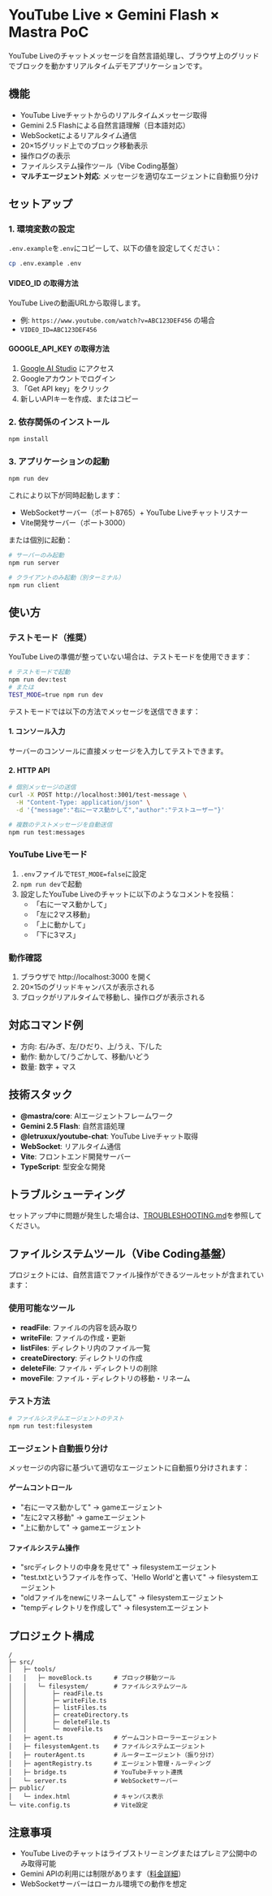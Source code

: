 # YouTube Live × Gemini Flash × Mastra PoC

YouTube Liveのチャットメッセージを自然言語処理し、ブラウザ上のグリッドでブロックを動かすリアルタイムデモアプリケーションです。

## 機能

- YouTube Liveチャットからのリアルタイムメッセージ取得
- Gemini 2.5 Flashによる自然言語理解（日本語対応）
- WebSocketによるリアルタイム通信
- 20×15グリッド上でのブロック移動表示
- 操作ログの表示
- ファイルシステム操作ツール（Vibe Coding基盤）
- **マルチエージェント対応**: メッセージを適切なエージェントに自動振り分け

## セットアップ

### 1. 環境変数の設定

`.env.example`を`.env`にコピーして、以下の値を設定してください：

```bash
cp .env.example .env
```

#### VIDEO_ID の取得方法
YouTube Liveの動画URLから取得します。
- 例: `https://www.youtube.com/watch?v=ABC123DEF456` の場合
- `VIDEO_ID=ABC123DEF456`

#### GOOGLE_API_KEY の取得方法
1. [Google AI Studio](https://aistudio.google.com/app/apikey) にアクセス
2. Googleアカウントでログイン
3. 「Get API key」をクリック
4. 新しいAPIキーを作成、またはコピー

### 2. 依存関係のインストール

```bash
npm install
```

### 3. アプリケーションの起動

```bash
npm run dev
```

これにより以下が同時起動します：
- WebSocketサーバー（ポート8765）+ YouTube Liveチャットリスナー
- Vite開発サーバー（ポート3000）

または個別に起動：
```bash
# サーバーのみ起動
npm run server

# クライアントのみ起動（別ターミナル）
npm run client
```

## 使い方

### テストモード（推奨）

YouTube Liveの準備が整っていない場合は、テストモードを使用できます：

```bash
# テストモードで起動
npm run dev:test
# または
TEST_MODE=true npm run dev
```

テストモードでは以下の方法でメッセージを送信できます：

#### 1. コンソール入力
サーバーのコンソールに直接メッセージを入力してテストできます。

#### 2. HTTP API
```bash
# 個別メッセージの送信
curl -X POST http://localhost:3001/test-message \
  -H "Content-Type: application/json" \
  -d '{"message":"右に一マス動かして","author":"テストユーザー"}'

# 複数のテストメッセージを自動送信
npm run test:messages
```

### YouTube Liveモード

1. `.env`ファイルで`TEST_MODE=false`に設定
2. `npm run dev`で起動
3. 設定したYouTube Liveのチャットに以下のようなコメントを投稿：
   - 「右に一マス動かして」
   - 「左に2マス移動」
   - 「上に動かして」
   - 「下に3マス」

### 動作確認

1. ブラウザで http://localhost:3000 を開く
2. 20×15のグリッドキャンバスが表示される
3. ブロックがリアルタイムで移動し、操作ログが表示される

## 対応コマンド例

- 方向: 右/みぎ、左/ひだり、上/うえ、下/した
- 動作: 動かして/うごかして、移動/いどう
- 数量: 数字 + マス

## 技術スタック

- **@mastra/core**: AIエージェントフレームワーク
- **Gemini 2.5 Flash**: 自然言語処理
- **@letruxux/youtube-chat**: YouTube Liveチャット取得
- **WebSocket**: リアルタイム通信
- **Vite**: フロントエンド開発サーバー
- **TypeScript**: 型安全な開発

## トラブルシューティング

セットアップ中に問題が発生した場合は、[TROUBLESHOOTING.md](./TROUBLESHOOTING.md)を参照してください。

## ファイルシステムツール（Vibe Coding基盤）

プロジェクトには、自然言語でファイル操作ができるツールセットが含まれています：

### 使用可能なツール
- **readFile**: ファイルの内容を読み取り
- **writeFile**: ファイルの作成・更新
- **listFiles**: ディレクトリ内のファイル一覧
- **createDirectory**: ディレクトリの作成
- **deleteFile**: ファイル・ディレクトリの削除
- **moveFile**: ファイル・ディレクトリの移動・リネーム

### テスト方法
```bash
# ファイルシステムエージェントのテスト
npm run test:filesystem
```

### エージェント自動振り分け

メッセージの内容に基づいて適切なエージェントに自動振り分けされます：

#### ゲームコントロール
- "右に一マス動かして" → gameエージェント
- "左に2マス移動" → gameエージェント
- "上に動かして" → gameエージェント

#### ファイルシステム操作
- "srcディレクトリの中身を見せて" → filesystemエージェント
- "test.txtというファイルを作って、'Hello World'と書いて" → filesystemエージェント
- "oldファイルをnewにリネームして" → filesystemエージェント
- "tempディレクトリを作成して" → filesystemエージェント

## プロジェクト構成

```
/
├─ src/
│   ├─ tools/
│   │   ├─ moveBlock.ts      # ブロック移動ツール
│   │   └─ filesystem/       # ファイルシステムツール
│   │       ├─ readFile.ts
│   │       ├─ writeFile.ts
│   │       ├─ listFiles.ts
│   │       ├─ createDirectory.ts
│   │       ├─ deleteFile.ts
│   │       └─ moveFile.ts
│   ├─ agent.ts              # ゲームコントローラーエージェント
│   ├─ filesystemAgent.ts    # ファイルシステムエージェント
│   ├─ routerAgent.ts        # ルーターエージェント（振り分け）
│   ├─ agentRegistry.ts      # エージェント管理・ルーティング
│   ├─ bridge.ts             # YouTubeチャット連携
│   └─ server.ts             # WebSocketサーバー
├─ public/
│   └─ index.html            # キャンバス表示
└─ vite.config.ts            # Vite設定
```

## 注意事項

- YouTube Liveのチャットはライブストリーミングまたはプレミア公開中のみ取得可能
- Gemini APIの利用には制限があります（[料金詳細](https://ai.google.dev/pricing)）
- WebSocketサーバーはローカル環境での動作を想定